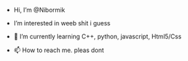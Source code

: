 - Hi, I’m @Nibormik
- I’m interested in weeb shit i guess
- 🌱 I’m currently learning C++, python, javascript, Html5/Css

- 📫 How to reach me. pleas dont
